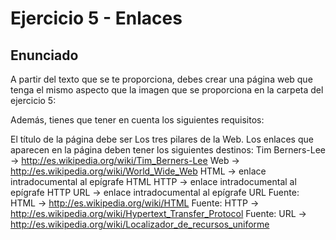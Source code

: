# Ejercicio 5 - Enlaces

## Enunciado

A partir del texto que se te proporciona, debes crear una página web que tenga el mismo aspecto que la imagen que se proporciona en la carpeta del ejercicio 5:

Además, tienes que tener en cuenta los siguientes requisitos:

El título de la página debe ser Los tres pilares de la Web.
Los enlaces que aparecen en la página deben tener los siguientes destinos:
Tim Berners-Lee → http://es.wikipedia.org/wiki/Tim_Berners-Lee
Web → http://es.wikipedia.org/wiki/World_Wide_Web
HTML → enlace intradocumental al epígrafe HTML
HTTP → enlace intradocumental al epígrafe HTTP
URL → enlace intradocumental al epígrafe URL
Fuente: HTML → http://es.wikipedia.org/wiki/HTML
Fuente: HTTP → http://es.wikipedia.org/wiki/Hypertext_Transfer_Protocol
Fuente: URL → http://es.wikipedia.org/wiki/Localizador_de_recursos_uniforme